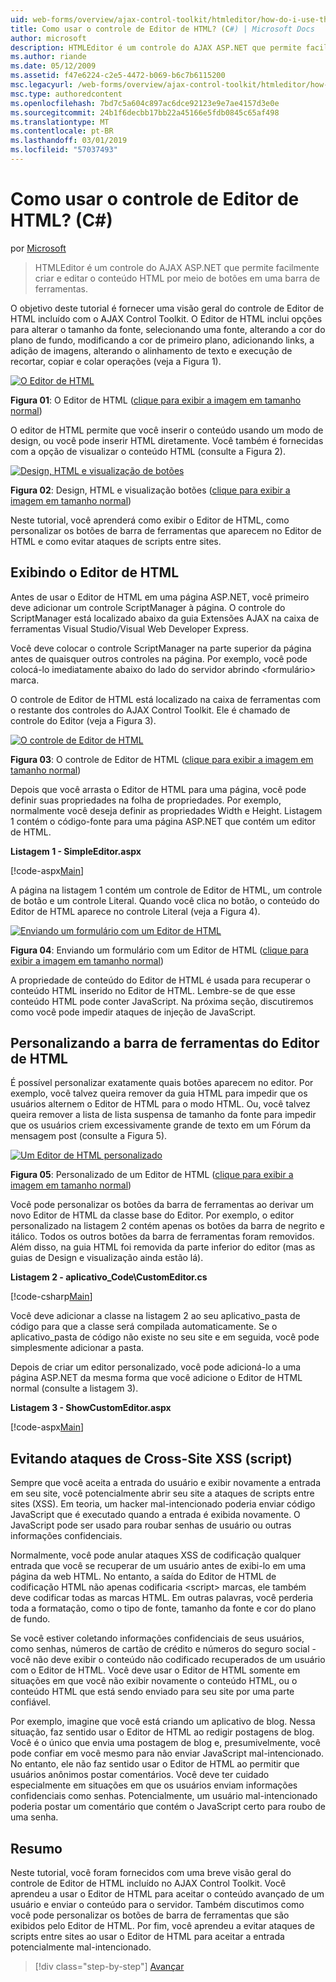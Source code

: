 ```yaml
---
uid: web-forms/overview/ajax-control-toolkit/htmleditor/how-do-i-use-the-html-editor-control-cs
title: Como usar o controle de Editor de HTML? (C#) | Microsoft Docs
author: microsoft
description: HTMLEditor é um controle do AJAX ASP.NET que permite facilmente criar e editar o conteúdo HTML por meio de botões em uma barra de ferramentas.
ms.author: riande
ms.date: 05/12/2009
ms.assetid: f47e6224-c2e5-4472-b069-b6c7b6115200
msc.legacyurl: /web-forms/overview/ajax-control-toolkit/htmleditor/how-do-i-use-the-html-editor-control-cs
msc.type: authoredcontent
ms.openlocfilehash: 7bd7c5a604c897ac6dce92123e9e7ae4157d3e0e
ms.sourcegitcommit: 24b1f6decbb17bb22a45166e5fdb0845c65af498
ms.translationtype: MT
ms.contentlocale: pt-BR
ms.lasthandoff: 03/01/2019
ms.locfileid: "57037493"
---
```

<a name="how-do-i-use-the-html-editor-control-c"></a>Como usar o controle de Editor de HTML? (C#)
====================
por [Microsoft](https://github.com/microsoft)

> HTMLEditor é um controle do AJAX ASP.NET que permite facilmente criar e editar o conteúdo HTML por meio de botões em uma barra de ferramentas.


O objetivo deste tutorial é fornecer uma visão geral do controle de Editor de HTML incluído com o AJAX Control Toolkit. O Editor de HTML inclui opções para alterar o tamanho da fonte, selecionando uma fonte, alterando a cor do plano de fundo, modificando a cor de primeiro plano, adicionando links, a adição de imagens, alterando o alinhamento de texto e execução de recortar, copiar e colar operações (veja a Figura 1).


[![O Editor de HTML](how-do-i-use-the-html-editor-control-cs/_static/image1.jpg)](how-do-i-use-the-html-editor-control-cs/_static/image1.png)

**Figura 01**: O Editor de HTML ([clique para exibir a imagem em tamanho normal](how-do-i-use-the-html-editor-control-cs/_static/image2.png))


O editor de HTML permite que você inserir o conteúdo usando um modo de design, ou você pode inserir HTML diretamente. Você também é fornecidas com a opção de visualizar o conteúdo HTML (consulte a Figura 2).


[![Design, HTML e visualização de botões](how-do-i-use-the-html-editor-control-cs/_static/image2.jpg)](how-do-i-use-the-html-editor-control-cs/_static/image3.png)

**Figura 02**: Design, HTML e visualização botões ([clique para exibir a imagem em tamanho normal](how-do-i-use-the-html-editor-control-cs/_static/image4.png))


Neste tutorial, você aprenderá como exibir o Editor de HTML, como personalizar os botões de barra de ferramentas que aparecem no Editor de HTML e como evitar ataques de scripts entre sites.

## <a name="displaying-the-html-editor"></a>Exibindo o Editor de HTML

Antes de usar o Editor de HTML em uma página ASP.NET, você primeiro deve adicionar um controle ScriptManager à página. O controle do ScriptManager está localizado abaixo da guia Extensões AJAX na caixa de ferramentas Visual Studio/Visual Web Developer Express.

Você deve colocar o controle ScriptManager na parte superior da página antes de quaisquer outros controles na página. Por exemplo, você pode colocá-lo imediatamente abaixo do lado do servidor abrindo &lt;formulário&gt; marca.

O controle de Editor de HTML está localizado na caixa de ferramentas com o restante dos controles do AJAX Control Toolkit. Ele é chamado de controle do Editor (veja a Figura 3).


[![O controle de Editor de HTML](how-do-i-use-the-html-editor-control-cs/_static/image3.jpg)](how-do-i-use-the-html-editor-control-cs/_static/image5.png)

**Figura 03**: O controle de Editor de HTML ([clique para exibir a imagem em tamanho normal](how-do-i-use-the-html-editor-control-cs/_static/image6.png))


Depois que você arrasta o Editor de HTML para uma página, você pode definir suas propriedades na folha de propriedades. Por exemplo, normalmente você deseja definir as propriedades Width e Height. Listagem 1 contém o código-fonte para uma página ASP.NET que contém um editor de HTML.

**Listagem 1 - SimpleEditor.aspx**

[!code-aspx[Main](how-do-i-use-the-html-editor-control-cs/samples/sample1.aspx)]

A página na listagem 1 contém um controle de Editor de HTML, um controle de botão e um controle Literal. Quando você clica no botão, o conteúdo do Editor de HTML aparece no controle Literal (veja a Figura 4).


[![Enviando um formulário com um Editor de HTML](how-do-i-use-the-html-editor-control-cs/_static/image4.jpg)](how-do-i-use-the-html-editor-control-cs/_static/image7.png)

**Figura 04**: Enviando um formulário com um Editor de HTML ([clique para exibir a imagem em tamanho normal](how-do-i-use-the-html-editor-control-cs/_static/image8.png))


A propriedade de conteúdo do Editor de HTML é usada para recuperar o conteúdo HTML inserido no Editor de HTML. Lembre-se de que esse conteúdo HTML pode conter JavaScript. Na próxima seção, discutiremos como você pode impedir ataques de injeção de JavaScript.

## <a name="customizing-the-html-editor-toolbar"></a>Personalizando a barra de ferramentas do Editor de HTML

É possível personalizar exatamente quais botões aparecem no editor. Por exemplo, você talvez queira remover da guia HTML para impedir que os usuários alternem o Editor de HTML para o modo HTML. Ou, você talvez queira remover a lista de lista suspensa de tamanho da fonte para impedir que os usuários criem excessivamente grande de texto em um Fórum da mensagem post (consulte a Figura 5).


[![Um Editor de HTML personalizado](how-do-i-use-the-html-editor-control-cs/_static/image5.jpg)](how-do-i-use-the-html-editor-control-cs/_static/image9.png)

**Figura 05**: Personalizado de um Editor de HTML ([clique para exibir a imagem em tamanho normal](how-do-i-use-the-html-editor-control-cs/_static/image10.png))


Você pode personalizar os botões da barra de ferramentas ao derivar um novo Editor de HTML da classe base do Editor. Por exemplo, o editor personalizado na listagem 2 contém apenas os botões da barra de negrito e itálico. Todos os outros botões da barra de ferramentas foram removidos. Além disso, na guia HTML foi removida da parte inferior do editor (mas as guias de Design e visualização ainda estão lá).

**Listagem 2 - aplicativo\_Code\CustomEditor.cs**

[!code-csharp[Main](how-do-i-use-the-html-editor-control-cs/samples/sample2.cs)]

Você deve adicionar a classe na listagem 2 ao seu aplicativo\_pasta de código para que a classe será compilada automaticamente. Se o aplicativo\_pasta de código não existe no seu site e em seguida, você pode simplesmente adicionar a pasta.

Depois de criar um editor personalizado, você pode adicioná-lo a uma página ASP.NET da mesma forma que você adicione o Editor de HTML normal (consulte a listagem 3).

**Listagem 3 - ShowCustomEditor.aspx**

[!code-aspx[Main](how-do-i-use-the-html-editor-control-cs/samples/sample3.aspx)]

## <a name="avoiding-cross-site-scripting-xss-attacks"></a>Evitando ataques de Cross-Site XSS (script)

Sempre que você aceita a entrada do usuário e exibir novamente a entrada em seu site, você potencialmente abrir seu site a ataques de scripts entre sites (XSS). Em teoria, um hacker mal-intencionado poderia enviar código JavaScript que é executado quando a entrada é exibida novamente. O JavaScript pode ser usado para roubar senhas de usuário ou outras informações confidenciais.

Normalmente, você pode anular ataques XSS de codificação qualquer entrada que você se recuperar de um usuário antes de exibi-lo em uma página da web HTML. No entanto, a saída do Editor de HTML de codificação HTML não apenas codificaria &lt;script&gt; marcas, ele também deve codificar todas as marcas HTML. Em outras palavras, você perderia toda a formatação, como o tipo de fonte, tamanho da fonte e cor do plano de fundo.

Se você estiver coletando informações confidenciais de seus usuários, como senhas, números de cartão de crédito e números do seguro social - você não deve exibir o conteúdo não codificado recuperados de um usuário com o Editor de HTML. Você deve usar o Editor de HTML somente em situações em que você não exibir novamente o conteúdo HTML, ou o conteúdo HTML que está sendo enviado para seu site por uma parte confiável.

Por exemplo, imagine que você está criando um aplicativo de blog. Nessa situação, faz sentido usar o Editor de HTML ao redigir postagens de blog. Você é o único que envia uma postagem de blog e, presumivelmente, você pode confiar em você mesmo para não enviar JavaScript mal-intencionado. No entanto, ele não faz sentido usar o Editor de HTML ao permitir que usuários anônimos postar comentários. Você deve ter cuidado especialmente em situações em que os usuários enviam informações confidenciais como senhas. Potencialmente, um usuário mal-intencionado poderia postar um comentário que contém o JavaScript certo para roubo de uma senha.

## <a name="summary"></a>Resumo

Neste tutorial, você foram fornecidos com uma breve visão geral do controle de Editor de HTML incluído no AJAX Control Toolkit. Você aprendeu a usar o Editor de HTML para aceitar o conteúdo avançado de um usuário e enviar o conteúdo para o servidor. Também discutimos como você pode personalizar os botões de barra de ferramentas que são exibidos pelo Editor de HTML. Por fim, você aprendeu a evitar ataques de scripts entre sites ao usar o Editor de HTML para aceitar a entrada potencialmente mal-intencionado.

> [!div class="step-by-step"]
> [Avançar](how-do-i-use-the-html-editor-control-vb.md)
